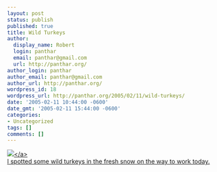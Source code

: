 ```yaml
---
layout: post
status: publish
published: true
title: Wild Turkeys
author:
  display_name: Robert
  login: panthar
  email: panthar@gmail.com
  url: http://panthar.org/
author_login: panthar
author_email: panthar@gmail.com
author_url: http://panthar.org/
wordpress_id: 18
wordpress_url: http://panthar.org/2005/02/11/wild-turkeys/
date: '2005-02-11 10:44:00 -0600'
date_gmt: '2005-02-11 15:44:00 -0600'
categories:
- Uncategorized
tags: []
comments: []
---
```

<p><a href="http:&#47;&#47;photos1.blogger.com&#47;img&#47;71&#47;3399&#47;1024&#47;02-11-05_0936.jpg"><img src="http:&#47;&#47;photos1.blogger.com&#47;img&#47;71&#47;3399&#47;320&#47;02-11-05_0936.jpg" border="0" &#47;><&#47;a><br />
I spotted some wild turkeys in the fresh snow on the way to work today.</p>
